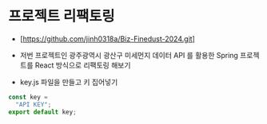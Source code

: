 # 프로젝트 리팩토링

- [https://github.com/jinh0318a/Biz-Finedust-2024.git]

- 저번 프로젝트인 광주광역시 광산구 미세먼지 데이터 API 를 활용한 Spring 프로젝트를 React 방식으로 리팩토링 해보기

- key.js 파일을 만들고 키 집어넣기

```key.js
const key =
  "API KEY";
export default key;
```
